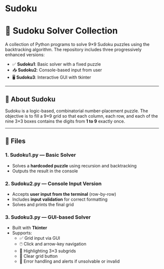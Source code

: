 # Sudoku
# 🧩 Sudoku Solver Collection

A collection of Python programs to solve 9×9 Sudoku puzzles using the backtracking algorithm. The repository includes three progressively enhanced versions:

- ✅ **Sudoku1**: Basic solver with a fixed puzzle
- 📥 **Sudoku2**: Console-based input from user
- 🖥️ **Sudoku3**: Interactive GUI with tkinter

---

## 🔢 About Sudoku

Sudoku is a logic-based, combinatorial number-placement puzzle. The objective is to fill a 9×9 grid so that each column, each row, and each of the nine 3×3 boxes contains the digits from **1 to 9** exactly once.

---

## 📂 Files

### 1. Sudoku1.py — Basic Solver  
- Solves a **hardcoded puzzle** using recursion and backtracking  
- Outputs the result in the console

### 2. Sudoku2.py — Console Input Version  
- Accepts **user input from the terminal** (row-by-row)
- Includes **input validation** for correct formatting  
- Solves and prints the final grid

### 3. Sudoku3.py — GUI-based Solver  
- Built with **Tkinter**
- Supports:
  - ✅ Grid input via GUI
  - 🖱️ Click and arrow-key navigation
  - 🎯 Highlighting 3×3 subgrids
  - 🧼 Clear grid button
  - 📛 Error handling and alerts if unsolvable or invalid
